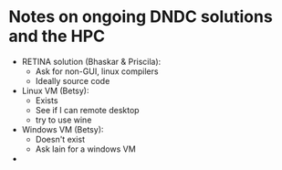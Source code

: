 # Notes on ongoing DNDC solutions and the HPC

- RETINA solution (Bhaskar \& Priscila): 
	- Ask for non-GUI, linux compilers
	- Ideally source code
- Linux VM (Betsy):
	- Exists 
	- See if I can remote desktop
	- try to use wine
- Windows VM (Betsy):
	- Doesn't exist
	- Ask Iain for a windows VM
- 

